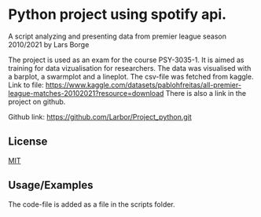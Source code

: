 # Python project using spotify api.

A script analyzing and presenting data from premier league season 2010/2021 by Lars Borge

The project is used as an exam for the course PSY-3035-1. It is aimed as training for data vizualisation for researchers. 
The data was visualised with a barplot, a swarmplot and a lineplot. 
The csv-file was fetched from kaggle. Link to file: https://www.kaggle.com/datasets/pablohfreitas/all-premier-league-matches-20102021?resource=download
There is also a link in the project on github. 

Github link: https://github.com/Larbor/Project_python.git


## License

[MIT](https://choosealicense.com/licenses/mit/)


## Usage/Examples

The code-file is added as a file in the scripts folder.

